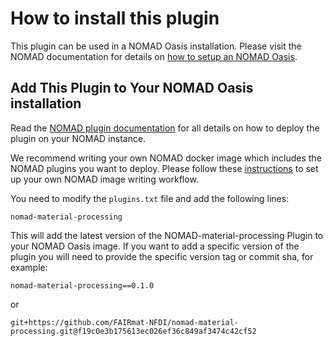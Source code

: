 # How to install this plugin

This plugin can be used in a NOMAD Oasis installation. Please visit the NOMAD documentation for details on [how to setup an NOMAD Oasis](https://nomad-lab.eu/prod/v1/staging/docs/howto/oasis/install.html).



## Add This Plugin to Your NOMAD Oasis installation

Read the [NOMAD plugin documentation](https://nomad-lab.eu/prod/v1/staging/docs/howto/oasis/plugins_install.html) for all details on how to deploy the plugin on your NOMAD instance.

We recommend writing your own NOMAD docker image which includes the NOMAD plugins you want to deploy. Please follow these [instructions](https://nomad-lab.eu/prod/v1/staging/docs/howto/oasis/plugins_install.html) to set up your own NOMAD image writing workflow.

You need to modify the `plugins.txt` file and add the following lines:

```
nomad-material-processing
```

This will add the latest version of the NOMAD-material-processing Plugin to your NOMAD Oasis image.
If you want to add a specific version of the plugin you will need to provide the specific version tag or commit sha, for example:

```
nomad-material-processing==0.1.0
```
or
```
git+https://github.com/FAIRmat-NFDI/nomad-material-processing.git@f19c0e3b175613ec026ef36c849af3474c42cf52
```



